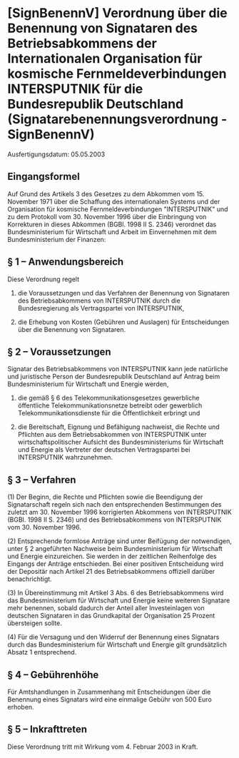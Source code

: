 # [SignBenennV] Verordnung über die Benennung von Signataren des Betriebsabkommens der Internationalen Organisation für kosmische Fernmeldeverbindungen INTERSPUTNIK für die Bundesrepublik Deutschland  (Signatarebenennungsverordnung - SignBenennV)

Ausfertigungsdatum: 05.05.2003

 

## Eingangsformel

Auf Grund des Artikels 3 des Gesetzes zu dem Abkommen vom 15. November 1971 über die Schaffung des internationalen Systems und der Organisation für kosmische Fernmeldeverbindungen "INTERSPUTNIK" und zu dem Protokoll vom 30. November 1996 über die Einbringung von Korrekturen in dieses Abkommen (BGBl. 1998 II S. 2346) verordnet das Bundesministerium für Wirtschaft und Arbeit im Einvernehmen mit dem Bundesministerium der Finanzen:


## § 1 – Anwendungsbereich

Diese Verordnung regelt

1. die Voraussetzungen und das Verfahren der Benennung von Signataren des Betriebsabkommens von INTERSPUTNIK durch die Bundesregierung als Vertragspartei von INTERSPUTNIK,

2. die Erhebung von Kosten (Gebühren und Auslagen) für Entscheidungen über die Benennung von Signataren.


## § 2 – Voraussetzungen

Signatar des Betriebsabkommens von INTERSPUTNIK kann jede natürliche und juristische Person der Bundesrepublik Deutschland auf Antrag beim Bundesministerium für Wirtschaft und Energie werden,

1. die gemäß § 6 des Telekommunikationsgesetzes gewerbliche öffentliche Telekommunikationsnetze betreibt oder gewerblich Telekommunikationsdienste für die Öffentlichkeit erbringt und

2. die Bereitschaft, Eignung und Befähigung nachweist, die Rechte und Pflichten aus dem Betriebsabkommen von INTERSPUTNIK unter wirtschaftspolitischer Aufsicht des Bundesministeriums für Wirtschaft und Energie als Vertreter der deutschen Vertragspartei bei INTERSPUTNIK wahrzunehmen.


## § 3 – Verfahren

(1) Der Beginn, die Rechte und Pflichten sowie die Beendigung der Signatarschaft regeln sich nach den entsprechenden Bestimmungen des zuletzt am 30. November 1996 korrigierten Abkommens von INTERSPUTNIK (BGBl. 1998 II S. 2346) und des Betriebsabkommens von INTERSPUTNIK vom 30. November 1996.

(2) Entsprechende formlose Anträge sind unter Beifügung der notwendigen, unter § 2 angeführten Nachweise beim Bundesministerium für Wirtschaft und Energie einzureichen. Sie werden in der zeitlichen Reihenfolge des Eingangs der Anträge entschieden. Bei einer positiven Entscheidung wird der Depositär nach Artikel 21 des Betriebsabkommens offiziell darüber benachrichtigt.

(3) In Übereinstimmung mit Artikel 3 Abs. 6 des Betriebsabkommens wird das Bundesministerium für Wirtschaft und Energie keine weiteren Signatare mehr benennen, sobald dadurch der Anteil aller Investeinlagen von deutschen Signataren in das Grundkapital der Organisation 25 Prozent übersteigen sollte.

(4) Für die Versagung und den Widerruf der Benennung eines Signatars durch das Bundesministerium für Wirtschaft und Energie gilt grundsätzlich Absatz 1 entsprechend.


## § 4 – Gebührenhöhe

Für Amtshandlungen in Zusammenhang mit Entscheidungen über die Benennung eines Signatars wird eine einmalige Gebühr von 500 Euro erhoben.


## § 5 – Inkrafttreten

Diese Verordnung tritt mit Wirkung vom 4. Februar 2003 in Kraft.
